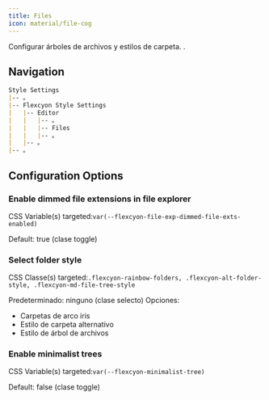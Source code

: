 ```yaml
---
title: Files
icon: material/file-cog
---
```


Configurar árboles de archivos y estilos de carpeta.
.

## Navigation
```md
Style Settings
|-- 。
|-- Flexcyon Style Settings
|   |-- Editor
|   |   |-- 。
|   |   |-- Files
|   |   |-- 。
|   |-- 。
|-- 。
```

## Configuration Options

### Enable dimmed file extensions in file explorer
CSS Variable(s) targeted:`var(--flexcyon-file-exp-dimmed-file-exts-enabled)`

Default: true (clase toggle)

### Select folder style
CSS Classe(s) targeted:`.flexcyon-rainbow-folders, .flexcyon-alt-folder-style, .flexcyon-md-file-tree-style`

Predeterminado: ninguno (clase selecto)
Opciones:
- Carpetas de arco iris
- Estilo de carpeta alternativo
- Estilo de árbol de archivos

### Enable minimalist trees
CSS Variable(s) targeted:`var(--flexcyon-minimalist-tree)`

Default: false (clase toggle)
